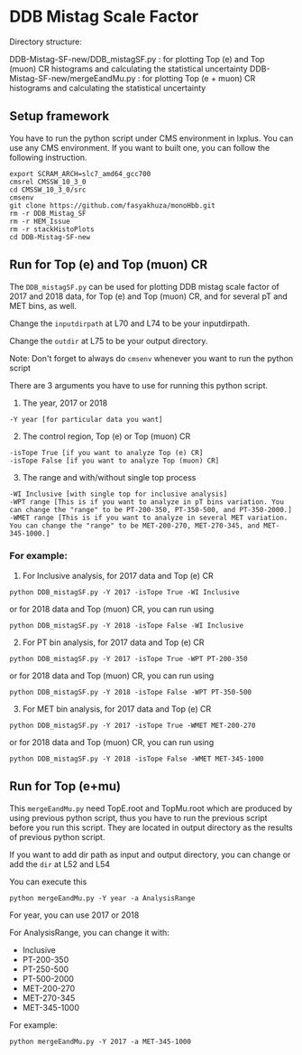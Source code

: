 # DDB Mistag Scale Factor

Directory structure: 

DDB-Mistag-SF-new/DDB_mistagSF.py : for plotting Top (e) and Top (muon) CR histograms and calculating the statistical uncertainty
DDB-Mistag-SF-new/mergeEandMu.py : for plotting Top (e + muon) CR histograms and calculating the statistical uncertainty

## Setup framework 
You have to run the python script under CMS environment in lxplus. You can use any CMS environment. If you want to built one, you can follow the following instruction.

```
export SCRAM_ARCH=slc7_amd64_gcc700
cmsrel CMSSW_10_3_0
cd CMSSW_10_3_0/src
cmsenv
git clone https://github.com/fasyakhuza/monoHbb.git
rm -r DDB_Mistag_SF
rm -r HEM_Issue
rm -r stackHistoPlots
cd DDB-Mistag-SF-new
```

## Run for Top (e) and Top (muon) CR
The `DDB_mistagSF.py` can be used for plotting DDB mistag scale factor of 2017 and 2018 data, for Top (e) and Top (muon) CR, and for several pT and MET bins, as well.

Change the `inputdirpath` at L70 and L74 to be your inputdirpath.

Change the `outdir` at L75 to be your output directory.

Note: Don't forget to always do `cmsenv` whenever you want to run the python script

There are 3 arguments you have to use for running this python script.
1. The year, 2017 or 2018
```
-Y year [for particular data you want]
```
2. The control region, Top (e) or Top (muon) CR
```
-isTope True [if you want to analyze Top (e) CR]
-isTope False [if you want to analyze Top (muon) CR]
```
3. The range and with/without single top process
```
-WI Inclusive [with single top for inclusive analysis]
-WPT range [This is if you want to analyze in pT bins variation. You can change the "range" to be PT-200-350, PT-350-500, and PT-350-2000.]
-WMET range [This is if you want to analyze in several MET variation. You can change the "range" to be MET-200-270, MET-270-345, and MET-345-1000.]
```

### For example:

1. For Inclusive analysis, for 2017 data and Top (e) CR
```
python DDB_mistagSF.py -Y 2017 -isTope True -WI Inclusive
```
or for 2018 data and Top (muon) CR, you can run using
```
python DDB_mistagSF.py -Y 2018 -isTope False -WI Inclusive
```


2. For PT bin analysis, for 2017 data and Top (e) CR
```
python DDB_mistagSF.py -Y 2017 -isTope True -WPT PT-200-350
```
or for 2018 data and Top (muon) CR, you can run using
```
python DDB_mistagSF.py -Y 2018 -isTope False -WPT PT-350-500
```


3. For MET bin analysis, for 2017 data and Top (e) CR
```
python DDB_mistagSF.py -Y 2017 -isTope True -WMET MET-200-270
```
or for 2018 data and Top (muon) CR, you can run using
```
python DDB_mistagSF.py -Y 2018 -isTope False -WMET MET-345-1000
```

## Run for Top (e+mu)
This `mergeEandMu.py` need TopE.root and TopMu.root which are produced by using previous python script, thus you have to run the previous script before you run this script. They are located in output directory as the results of previous python script.

If you want to add dir path as input and output directory, you can change or add the `dir` at L52 and L54

You can execute this
```
python mergeEandMu.py -Y year -a AnalysisRange
```

For year, you can use 2017 or 2018

For AnalysisRange, you can change it with:
* Inclusive
* PT-200-350
* PT-250-500
* PT-500-2000
* MET-200-270
* MET-270-345
* MET-345-1000

For example:
```
python mergeEandMu.py -Y 2017 -a MET-345-1000
```


